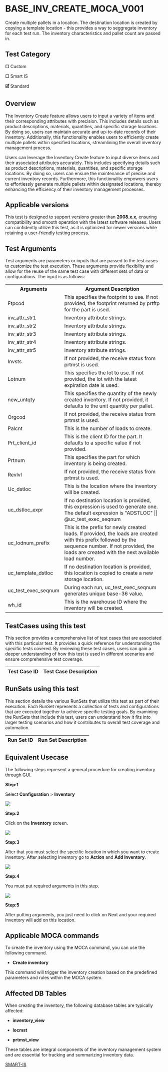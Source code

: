# **BASE_INV_CREATE_MOCA_V001**


<!-- SMART_DOC_GEN_TEST_DESCR - Start -->
Create multiple pallets in a location.  The destination location is created by copying a template location - this provides a way to seggregate inventory for each test run.  The inventory characteristics and pallet count are passed in.
<!-- SMART_DOC_GEN_TEST_DESCR - End -->

## **Test Category**

**☐** Custom

**☐** Smart IS

**🗹** Standard

## **Overview**

The Inventory Create feature allows users to input a variety of items
and their corresponding attributes with precision. This includes details
such as product descriptions, materials, quantities, and specific
storage locations. By doing so, users can maintain accurate and
up-to-date records of their inventory. Additionally, this functionality
enables users to efficiently create multiple pallets within specified
locations, streamlining the overall inventory management process.

Users can leverage the Inventory Create feature to input diverse items
and their associated attributes accurately. This includes specifying
details such as product descriptions, materials, quantities, and
specific storage locations. By doing so, users can ensure the
maintenance of precise and current inventory records. Furthermore, this
functionality empowers users to effortlessly generate multiple pallets
within designated locations, thereby enhancing the efficiency of their
inventory management processes.

## **Applicable versions**

This test is designed to support versions greater than **2008.x.x**,
ensuring compatibility and smooth operation with the latest software
releases. Users can confidently utilize this test, as it is optimized
for newer versions while retaining a user-friendly testing process.

## **Test Arguments**

Test arguments are parameters or inputs that are passed to the test
cases to customize the test execution. These arguments provide
flexibility and allow for the reuse of the same test case with different
sets of data or configurations. The input is as follows:


<!-- SMART_DOC_GEN_TEST_ARG - Start -->
<table>
<tr><th>Arguments</th><th>Argument Description</th></tr>
<tr><td>Ftpcod</td><td>This specifies the footprint to use. If not provided, the footprint returned by prtftp for the part is used.</td></tr>
<tr><td>inv_attr_str1</td><td>Inventory attribute strings.</td></tr>
<tr><td>inv_attr_str2</td><td>Inventory attribute strings.</td></tr>
<tr><td>inv_attr_str3</td><td>Inventory attribute strings.</td></tr>
<tr><td>inv_attr_str4</td><td>Inventory attribute strings.</td></tr>
<tr><td>inv_attr_str5</td><td>Inventory attribute strings.</td></tr>
<tr><td>Invsts</td><td>If not provided, the receive status from prtmst is used.</td></tr>
<tr><td>Lotnum</td><td>This specifies the lot to use. If not provided, the lot with the latest expiration date is used.</td></tr>
<tr><td>new_untqty</td><td>This specifies the quantity of the newly created inventory. If not provided, it defaults to the unit quantity per pallet.</td></tr>
<tr><td>Orgcod</td><td>If not provided, the receive status from prtmst is used.</td></tr>
<tr><td>Palcnt</td><td>This is the number of loads to create.</td></tr>
<tr><td>Prt_client_id</td><td>This is the client ID for the part. It defaults to a specific value if not provided.</td></tr>
<tr><td>Prtnum</td><td>This specifies the part for which inventory is being created.</td></tr>
<tr><td>Revlvl</td><td>If not provided, the receive status from prtmst is used.</td></tr>
<tr><td>Uc_dstloc</td><td>This is the location where the inventory will be created.</td></tr>
<tr><td>uc_dstloc_expr</td><td>If no destination location is provided, this expression is used to generate one. The default expression is "ADSTLOC" || @uc_test_exec_seqnum</td></tr>
<tr><td>uc_lodnum_prefix</td><td>This is the prefix for newly created loads. If provided, the loads are created with this prefix followed by the sequence number. If not provided, the loads are created with the next available load number.</td></tr>
<tr><td>uc_template_dstloc</td><td>If no destination location is provided, this location is copied to create a new storage location.</td></tr>
<tr><td>uc_test_exec_seqnum</td><td>During each run, uc_test_exec_seqnum generates unique base-36 value.</td></tr>
<tr><td>wh_id</td><td>This is the warehouse ID where the inventory will be created.</td></tr>
</table>
<!-- SMART_DOC_GEN_TEST_ARG - End -->

## **TestCases using this test**

This section provides a comprehensive list of test cases that are associated with this particular test. It provides a quick reference for understanding the specific tests covered. By reviewing these test cases, users can gain a deeper understanding of how this test is used in different scenarios and ensure comprehensive test coverage.


<!-- SMART_DOC_GEN_TEST_CASE_USING_THIS - Start -->
| Test Case ID | Test Case Description |
| ------------ | --------------------- |

<!-- SMART_DOC_GEN_TEST_CASE_USING_THIS - End -->

## **RunSets using this test**

This section details the various RunSets that utilize this test as part of their execution. Each RunSet represents a collection of tests and configurations that are executed together to achieve specific testing goals. By examining the RunSets that include this test, users can understand how it fits into larger testing scenarios and how it contributes to overall test coverage and automation.


<!-- SMART_DOC_GEN_RUN_SET_USING_THIS - Start -->
| Run Set ID | Run Set Description |
| ---------- | ------------------- |

<!-- SMART_DOC_GEN_RUN_SET_USING_THIS - End -->

## **Equivalent Usecase**

The following steps represent a general procedure for creating inventory
through GUI.

**Step:1**

Select **Configuration** > **Inventory**

![](BASE_INV_CREATE_MOCA_V001/image1.png)

**Step:2**

Click on the **Inventory** screen.

![](BASE_INV_CREATE_MOCA_V001/image2.png)

**Step:3**

After that you must select the specific location in which you want to
create inventory. After selecting inventory go to **Action** and **Add
Inventory**.

![](BASE_INV_CREATE_MOCA_V001/image3.png)

**Step:4**

You must put required arguments in this step.

![](BASE_INV_CREATE_MOCA_V001/image4.png)

**Step:5**

After putting arguments, you just need to click on Next and your
required inventory will add on this location.

## **Applicable MOCA commands**

To create the inventory using the MOCA command, you can use the
following command.

-   **Create inventory**

This command will trigger the inventory creation based on the predefined
parameters and rules within the MOCA system.

## **Affected DB Tables**

When creating the inventory, the following database tables are
typically affected:

-   **inventory_view**

-   **locmst**

-   **prtmst_view**

These tables are integral components of the inventory management system
and are essential for tracking and summarizing inventory data.


[SMART-IS](https://www.smart-is.pk) 